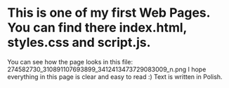 # This is one of my first Web Pages. You can find there index.html, styles.css and script.js. 
You can see how the page looks in this file: 274582730_310891107693899_3412413473729083009_n.png
I hope everything in this page is clear and easy to read :)
Text is written in Polish.
